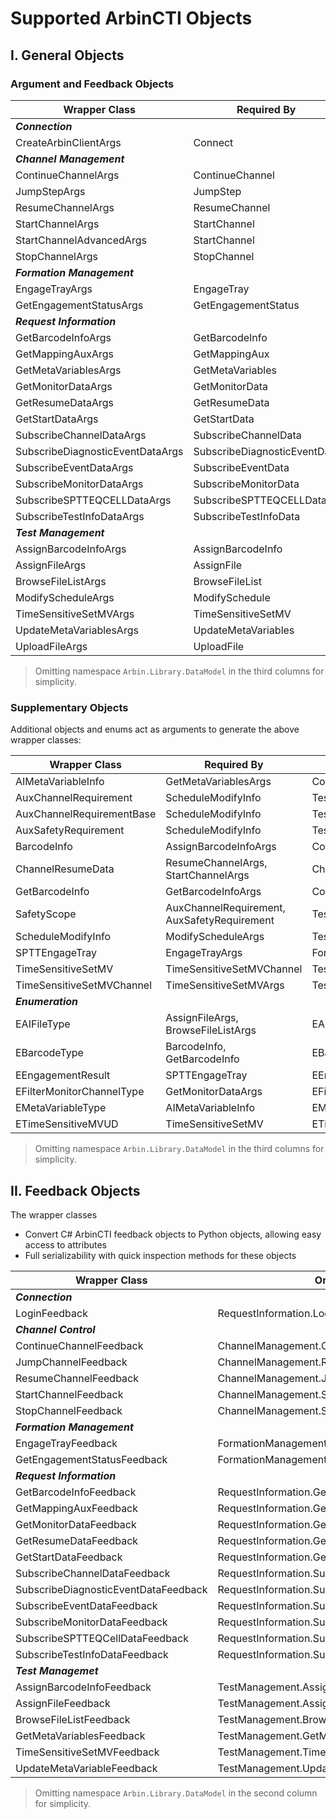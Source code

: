 # Supported ArbinCTI Objects
## I. General Objects
### Argument and Feedback Objects
| Wrapper Class                       | Required By                    | Original Object                                      |
|-------------------------------------|--------------------------------|------------------------------------------------------|
| ***Connection***                    |                                |                                                      |
| CreateArbinClientArgs               | Connect                        | ArbinClient.Core.CreateArbinClientArgs               |
| ***Channel Management***            |                                |                                                      |
| ContinueChannelArgs                 | ContinueChannel                | ChannelManagement.ContinueChannelArgs                |
| JumpStepArgs                        | JumpStep                       | ChannelManagement.JumpStepArgs                       |
| ResumeChannelArgs                   | ResumeChannel                  | ChannelManagement.ResumeChannelArgs                  |
| StartChannelArgs                    | StartChannel                   | ChannelManagement.StartChannelArgs                   |
| StartChannelAdvancedArgs            | StartChannel                   | ChannelManagement.StartChannelAdvancedArgs           |
| StopChannelArgs                     | StopChannel                    | ChannelManagement.StopChannelArgs                    |
| ***Formation Management***          |                                |                                                      |
| EngageTrayArgs                      | EngageTray                     | FormationManagement.EngageTrayArgs                   |
| GetEngagementStatusArgs             | GetEngagementStatus            | FormationManagement.GetEngagementStatusArgs          |
| ***Request Information***           |                                |                                                      |
| GetBarcodeInfoArgs                  | GetBarcodeInfo                 | RequestInformation.GetBarcodeInfoArgs                |
| GetMappingAuxArgs                   | GetMappingAux                  | RequestInformation.GetMappingAuxArgs                 |
| GetMetaVariablesArgs                | GetMetaVariables               | RequestInformation.GetMetaVariableArgs               |
| GetMonitorDataArgs                  | GetMonitorData                 | RequestInformation.GetMonitorDataArgs                |
| GetResumeDataArgs                   | GetResumeData                  | RequestInformation.GetResumeDataArgs                 |
| GetStartDataArgs                    | GetStartData                   | RequestInformation.GetStartDataArgs                  |
| SubscribeChannelDataArgs            | SubscribeChannelData           | RequestInformation.SubscribeChannelDataArgs          |
| SubscribeDiagnosticEventDataArgs    | SubscribeDiagnosticEventData   | RequestInformation.SubscribeDiagnosticEventDataArgs  |
| SubscribeEventDataArgs              | SubscribeEventData             | RequestInformation.SubscribeEventDataArgs            |
| SubscribeMonitorDataArgs            | SubscribeMonitorData           | RequestInformation.SubscribeMonitorDataArgs          |
| SubscribeSPTTEQCELLDataArgs         | SubscribeSPTTEQCELLData        | RequestInformation.SubscribeSPTTEQCELLDataArgs       |
| SubscribeTestInfoDataArgs           | SubscribeTestInfoData          | RequestInformation.SubscribeTestInfoDataArgs         |
| ***Test Management***               |                                |                                                      |
| AssignBarcodeInfoArgs               | AssignBarcodeInfo              | TestManagement.AssignBarcodeInfoArgs                 |
| AssignFileArgs                      | AssignFile                     | TestManagement.AssignFileArgs                        |
| BrowseFileListArgs                  | BrowseFileList                 | TestManagement.BrowseFileListArgs                    |
| ModifyScheduleArgs                  | ModifySchedule                 | TestManagement.ModifySchedule                        |
| TimeSensitiveSetMVArgs              | TimeSensitiveSetMV             | TestManagement.TimeSensitiveSetMVArgs                |
| UpdateMetaVariablesArgs             | UpdateMetaVariables            | TestManagement.UpdateMetaVariableArgs                |
| UploadFileArgs                      | UploadFile                     | TestManagement.UploadFileArgs                        |

> Omitting namespace `Arbin.Library.DataModel` in the third columns for simplicity.

### Supplementary Objects
Additional objects and enums act as arguments to generate the above wrapper classes:

| Wrapper Class                | Required By                            | Original Object                          |
|------------------------------|----------------------------------------|------------------------------------------|
| AIMetaVariableInfo           | GetMetaVariablesArgs                   | Common.AIMetaVariableInfo                |
| AuxChannelRequirement        | ScheduleModifyInfo                     | TestManagement.AuxChannelRequirement     |
| AuxChannelRequirementBase    | ScheduleModifyInfo                     | TestManagement.AuxChannelRequirementBase |
| AuxSafetyRequirement         | ScheduleModifyInfo                     | TestManagement.AuxSafetyRequirement      |
| BarcodeInfo                  | AssignBarcodeInfoArgs                  | Common.BarcodeInfo                       |
| ChannelResumeData            | ResumeChannelArgs, StartChannelArgs    | ChannelManagement.ChannelResumeData      |
| GetBarcodeInfo               | GetBarcodeInfoArgs                     | Common.BarcodeInfo                       |
| SafetyScope                  | AuxChannelRequirement, AuxSafetyRequirement | TestManagement.SafetyScope          |
| ScheduleModifyInfo           | ModifyScheduleArgs                     | TestManagement.ModifyScheduleArgs        |
| SPTTEngageTray               | EngageTrayArgs                         | FormationManagement.SPTTEngageTray       |
| TimeSensitiveSetMV           | TimeSensitiveSetMVChannel              | TestManagement.TimeSensitiveSetMV        |
| TimeSensitiveSetMVChannel    | TimeSensitiveSetMVArgs                 | TestManagement.TimeSensitiveSetMVChannel |
| ***Enumeration***              |                                        |                                          |
| EAIFileType                  | AssignFileArgs, BrowseFileListArgs     | EAIFileType                              |
| EBarcodeType                 | BarcodeInfo, GetBarcodeInfo            | EBarcodeType                             |
| EEngagementResult            | SPTTEngageTray                         | EEngagementResult                        | 
| EFilterMonitorChannelType    | GetMonitorDataArgs                     | EFilterMonitorChannelType                |
| EMetaVariableType            | AIMetaVariableInfo                     | EMetaVariableType                        |
| ETimeSensitiveMVUD           | TimeSensitiveSetMV                     | ETimeSensitiveMVUD                       |

> Omitting namespace `Arbin.Library.DataModel` in the third columns for simplicity.

## II. Feedback Objects
The wrapper classes
- Convert C# ArbinCTI feedback objects to Python objects, allowing easy access to attributes
- Full serializability with quick inspection methods for these objects

| Wrapper Class                         | Original Object                                   |
|---------------------------------------|---------------------------------------------------|
| ***Connection***                      |                                                   |
| LoginFeedback                         | RequestInformation.LoginFDBK                      |
| ***Channel Control***                 |                                                   |
| ContinueChannelFeedback               | ChannelManagement.ContinueChannelFDBK             |
| JumpChannelFeedback                   | ChannelManagement.ResumeChannelFDBK               |
| ResumeChannelFeedback                 | ChannelManagement.JumpStepFDBK                    |
| StartChannelFeedback                  | ChannelManagement.StartChannelFDBK                |
| StopChannelFeedback                   | ChannelManagement.StopChannelFDBK                 |
| ***Formation Management***            |                                                   |
| EngageTrayFeedback                    | FormationManagement.EngageTrayFDBK                |
| GetEngagementStatusFeedback           | FormationManagement.GetEngagementStatusFDBK       |
| ***Request Information***             |                                                   |
| GetBarcodeInfoFeedback                | RequestInformation.GetBarcodeInfoFeedbakc         |
| GetMappingAuxFeedback                 | RequestInformation.GetMappingAuxFDBK              |
| GetMonitorDataFeedback                | RequestInformation.GetMonitorDataFDBK             |
| GetResumeDataFeedback                 | RequestInformation.GetResumeDataFDBK              |
| GetStartDataFeedback                  | RequestInformation.GetStartDataFDBK               |
| SubscribeChannelDataFeedback          | RequestInformation.SubscribeChannelDataFDBK       |
| SubscribeDiagnosticEventDataFeedback  | RequestInformation.SubscribeDiagnosticEventDataFDBK |
| SubscribeEventDataFeedback            | RequestInformation.SubscribeEventDataFDBK         |
| SubscribeMonitorDataFeedback          | RequestInformation.SubscribeMonitorDataFDBK       |
| SubscribeSPTTEQCellDataFeedback       | RequestInformation.SubscribeSPTTEQCellDataFDBK    |
| SubscribeTestInfoDataFeedback         | RequestInformation.SubscribeTestInfoDataFDBK      |
| ***Test Managemet***                  |                                                   |
| AssignBarcodeInfoFeedback             | TestManagement.AssignBarcodeInfoFDBK              |
| AssignFileFeedback                    | TestManagement.AssignFileFDBK                     |
| BrowseFileListFeedback                | TestManagement.BrowseFileListFDBK                 |
| GetMetaVariablesFeedback              | TestManagement.GetMetaVariablesFDBK               |
| TimeSensitiveSetMVFeedback            | TestManagement.TimeSensitiveSetMVFDBK             |
| UpdateMetaVariableFeedback            | TestManagement.UpdateMetaVariableFDBK             |

> Omitting namespace `Arbin.Library.DataModel` in the second column for simplicity.
